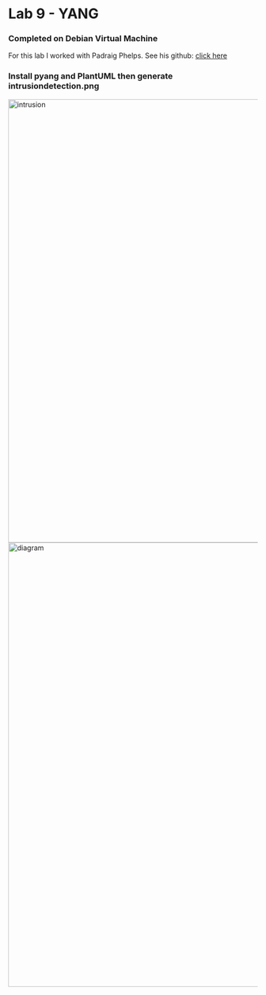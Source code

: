 # Lab 9 - YANG
### Completed on Debian Virtual Machine 
For this lab I worked with Padraig Phelps. See his github: [click here](https://github.com/Padraig-Phelps)

### Install pyang and PlantUML then generate intrusiondetection.png

<img width="896" alt="intrusion" src="https://user-images.githubusercontent.com/98130028/236553080-b57b4896-e57e-453b-b02a-59b38036fd27.png">
<img width="898" alt="diagram" src="https://user-images.githubusercontent.com/98130028/236553105-56be17c1-09b0-405b-804c-8a0f4772748f.png">

